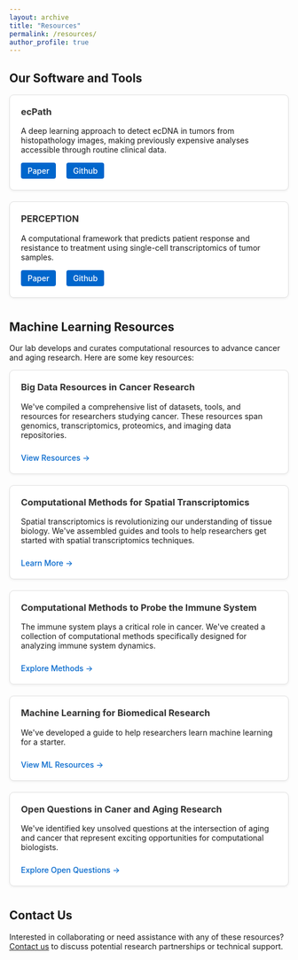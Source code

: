 ```yaml
---
layout: archive
title: "Resources"
permalink: /resources/
author_profile: true
---
```


<style>
  /* Clean, minimal styling */
  .section {
    margin-bottom: 40px;
  }
  
  .resource-card {
    border: 1px solid #e0e0e0;
    border-radius: 8px;
    padding: 20px;
    margin-bottom: 20px;
    background-color: #fff;
    box-shadow: 0 2px 4px rgba(0,0,0,0.05);
  }
  
  .resource-card h3 {
    margin-top: 0;
    color: #333;
  }
  
  .resource-links {
    margin-top: 15px;
  }
  
  .resource-links a {
    display: inline-block;
    margin-right: 15px;
    padding: 6px 12px;
    background-color: #0066cc;
    color: white;
    text-decoration: none;
    border-radius: 4px;
    font-weight: 500;
  }
  
  .resource-links a:hover {
    background-color: #0055aa;
  }
  
  .external-link {
    display: inline-block;
    margin-top: 10px;
    color: #0066cc;
    font-weight: 500;
    text-decoration: none;
  }
  
  .external-link:hover {
    text-decoration: underline;
  }
</style>

<div class="section">
  <h2>Our Software and Tools</h2>
  
  <div class="resource-card">
    <h3>ecPath</h3>
    <p>A deep learning approach to detect ecDNA in tumors from histopathology images, making previously expensive analyses accessible through routine clinical data.</p>
    <div class="resource-links">
      <a href="https://www.biorxiv.org/content/10.1101/2024.11.13.623494v1" target="_blank">Paper</a>
      <a href="https://github.com/Sinha-CompBio-Lab/ecPATH" target="_blank">Github</a>
    </div>
  </div>
  
  <div class="resource-card">
    <h3>PERCEPTION</h3>
    <p>A computational framework that predicts patient response and resistance to treatment using single-cell transcriptomics of tumor samples.</p>
    <div class="resource-links">
      <a href="https://www.nature.com/articles/s43018-024-00756-7" target="_blank">Paper</a>
      <a href="https://github.com/ruppinlab/PERCEPTION" target="_blank">Github</a>
    </div>
  </div>
</div>

<div class="section">
  <h2>Machine Learning Resources </h2>
  <p>Our lab develops and curates computational resources to advance cancer and aging research. Here are some key resources:</p>
  
  <div class="resource-card">
    <h3>Big Data Resources in Cancer Research</h3>
    <p>We've compiled a comprehensive list of datasets, tools, and resources for researchers studying cancer. These resources span genomics, transcriptomics, proteomics, and imaging data repositories.</p>
    <a class="external-link" href="https://x.com/Sanjusinha7/status/1570729265519546368" target="_blank">View Resources →</a>
  </div>
  
  <div class="resource-card">
    <h3>Computational Methods for Spatial Transcriptomics</h3>
    <p>Spatial transcriptomics is revolutionizing our understanding of tissue biology. We've assembled guides and tools to help researchers get started with spatial transcriptomics techniques.</p>
    <a class="external-link" href="https://x.com/Sanjusinha7/status/1578434020643205120" target="_blank">Learn More →</a>
  </div>
  
  <div class="resource-card">
    <h3>Computational Methods to Probe the Immune System</h3>
    <p>The immune system plays a critical role in cancer. We've created a collection of computational methods specifically designed for analyzing immune system dynamics.</p>
    <a class="external-link" href="https://x.com/Sanjusinha7/status/1576306476041515008" target="_blank">Explore Methods →</a>
  </div>
  
  <div class="resource-card">
    <h3>Machine Learning for Biomedical Research</h3>
    <p>We've developed a guide to help researchers learn machine learning for a starter.</p>
    <a class="external-link" href="https://x.com/Sanjusinha7/status/1589735781736001536" target="_blank">View ML Resources →</a>
  </div>
  
  <div class="resource-card">
    <h3>Open Questions in Caner and Aging Research</h3>
    <p>We've identified key unsolved questions at the intersection of aging and cancer that represent exciting opportunities for computational biologists.</p>
    <a class="external-link" href="https://x.com/Sanjusinha7/status/1575529608174108672" target="_blank">Explore Open Questions →</a>
  </div>
</div>

<div class="section">
  <h2>Contact Us</h2>
  <p>Interested in collaborating or need assistance with any of these resources? <a href="/contact/" target="_blank">Contact us</a> to discuss potential research partnerships or technical support.</p>
</div>
